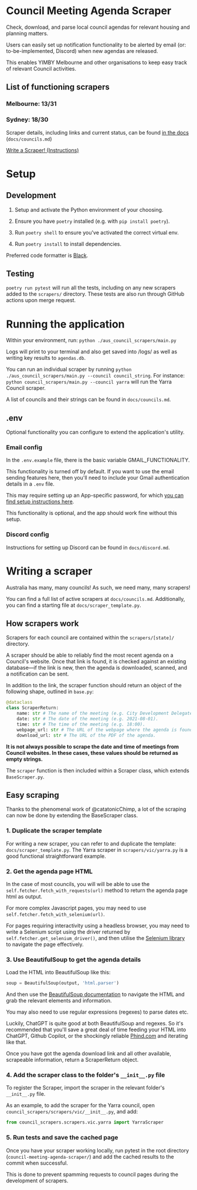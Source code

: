 # Council Meeting Agenda Scraper

Check, download, and parse local council agendas for relevant housing and planning matters.

Users can easily set up notification functionality to be alerted by email (or: to-be-implemented, Discord) when new agendas are released.

This enables YIMBY Melbourne and other organisations to keep easy track of relevant Council activities.

## List of functioning scrapers

### Melbourne: 13/31

### Sydney: 18/30

Scraper details, including links and current status, can be found [in the docs](https://github.com/yimbymelbourne/council-meeting-agenda-scraper/blob/main/docs/councils.md) (`docs/councils.md`)

[Write a Scraper! (Instructions)](#writing-a-scraper)

# Setup

## Development

1. Setup and activate the Python environment of your choosing.

2. Ensure you have `poetry` installed (e.g. with `pip install poetry`).

3. Run `poetry shell` to ensure you've activated the correct virtual env.

4. Run `poetry install` to install dependencies.

Preferred code formatter is [Black](https://github.com/psf/black).

## Testing

`poetry run pytest` will run all the tests, including on any new scrapers added to the `scrapers/` directory. These tests are also run through GitHub actions upon merge request.

# Running the application

Within your environment, run: `python ./aus_council_scrapers/main.py`

Logs will print to your terminal and also get saved into /logs/ as well as writing key results to `agendas.db`.

You can run an individual scraper by running `python ./aus_council_scrapers/main.py --council council_string`. For instance: `python council_scrapers/main.py --council yarra` will run the Yarra Council scraper.

A list of councils and their strings can be found in `docs/councils.md`.

## .env

Optional functionality you can configure to extend the application's utility.

### Email config

In the `.env.example` file, there is the basic variable GMAIL_FUNCTIONALITY.

This functionality is turned off by default. If you want to use the email sending features here, then you'll need to include your Gmail authentication details in a `.env` file.

This may require setting up an App-specific password, for which [you can find setup instructions here](https://support.google.com/accounts/answer/185833?visit_id=638406540644584172-3254681882&p=InvalidSecondFactor&rd=1).

This functionality is optional, and the app should work fine without this setup.

### Discord config

Instructions for setting up Discord can be found in `docs/discord.md`.

# Writing a scraper

Australia has many, many councils! As such, we need many, many scrapers!

You can find a full list of active scrapers at `docs/councils.md`. Additionally, you can find a starting file at `docs/scraper_template.py`.

## How scrapers work

Scrapers for each council are contained within the `scrapers/[state]/` directory.

A scraper should be able to reliably find the most recent agenda on a Council's website. Once that link is found, it is checked against an existing database—if the link is new, then the agenda is downloaded, scanned, and a notification can be sent.

In addition to the link, the scraper function should return an object of the following shape, outlined in `base.py`:

```py
@dataclass
class ScraperReturn:
    name: str # The name of the meeting (e.g. City Development Delegated Committee).
    date: str # The date of the meeting (e.g. 2021-08-01).
    time: str # The time of the meeting (e.g. 18:00).
    webpage_url: str # The URL of the webpage where the agenda is found.
    download_url: str # The URL of the PDF of the agenda.
```

**It is not always possible to scrape the date and time of meetings from Council websites. In these cases, these values should be returned as empty strings.**

The `scraper` function is then included within a Scraper class, which extends `BaseScraper.py`.

## Easy scraping

Thanks to the phenomenal work of @catatonicChimp, a lot of the scraping can now be done by extending the BaseScraper class.

### 1. Duplicate the scraper template

For writing a new scraper, you can refer to and duplicate the template: `docs/scraper_template.py`. The Yarra scraper in `scrapers/vic/yarra.py` is a good functional straightforward example.

### 2. Get the agenda page HTML

In the case of most councils, you will will be able to use the `self.fetcher.fetch_with_requests(url)` method to return the agenda page html as output.

For more complex Javascript pages, you may need to use `self.fetcher.fetch_with_selenium(url)`.

For pages requiring interactivity using a headless browser, you may need to write a Selenium script using the driver returned by `self.fetcher.get_selenium_driver()`, and then utilise the [Selenium library](https://www.selenium.dev/documentation/) to navigate the page effectively.

### 3. Use BeautifulSoup to get the agenda details

Load the HTML into BeautifulSoup like this:

```py
soup = BeautifulSoup(output, 'html.parser')
```

And then use the [BeautifulSoup documentation](https://www.crummy.com/software/BeautifulSoup/bs4/doc/) to navigate the HTML and grab the relevant elements and information.

You may also need to use regular expressions (regexes) to parse dates etc.

Luckily, ChatGPT is quite good at both BeautifulSoup and regexes. So it's recommended that you'll save a great deal of time feeding your HTML into ChatGPT, Github Copilot, or the shockingly reliable [Phind.com](https://www.phind.com) and iterating like that.

Once you have got the agenda download link and all other available, scrapeable information, return a ScraperReturn object.

### 4. Add the scraper class to the folder's `__init__.py` file

To register the Scraper, import the scraper in the relevant folder's `__init__.py` file.

As an example, to add the scraper for the Yarra council, open `council_scrapers/scrapers/vic/__init__.py`, and add:

```py
from council_scrapers.scrapers.vic.yarra import YarraScraper
```

### 5. Run tests and save the cached page

Once you have your scraper working locally, run pytest in the root directory (`council-meeting-agenda-scraper/`) and add the cached results to the commit when successful.

This is done to prevent spamming requests to council pages during the development of scrapers.
